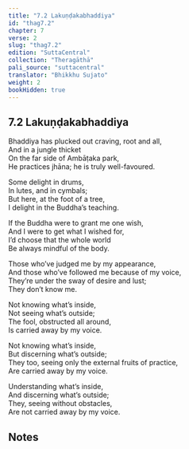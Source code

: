 ```yaml
---
title: "7.2 Lakuṇḍakabhaddiya"
id: "thag7.2"
chapter: 7
verse: 2
slug: "thag7.2"
edition: "SuttaCentral"
collection: "Theragāthā"
pali_source: "suttacentral"
translator: "Bhikkhu Sujato"
weight: 2
bookHidden: true
---
```


## 7.2 Lakuṇḍakabhaddiya  


Bhaddiya has plucked out craving, root and all,  
And in a jungle thicket  
On the far side of Ambāṭaka park,  
He practices jhāna; he is truly well-favoured.  

Some delight in drums,  
In lutes, and in cymbals;  
But here, at the foot of a tree,  
I delight in the Buddha’s teaching.  

If the Buddha were to grant me one wish,  
And I were to get what I wished for,  
I’d choose that the whole world  
Be always mindful of the body.  

Those who’ve judged me by my appearance,  
And those who’ve followed me because of my voice,  
They’re under the sway of desire and lust;  
They don’t know me.  

Not knowing what’s inside,  
Not seeing what’s outside;  
The fool, obstructed all around,  
Is carried away by my voice.  

Not knowing what’s inside,  
But discerning what’s outside;  
They too, seeing only the external fruits of practice,  
Are carried away by my voice.  

Understanding what’s inside,  
And discerning what’s outside;  
They, seeing without obstacles,  
Are not carried away by my voice.

## Notes